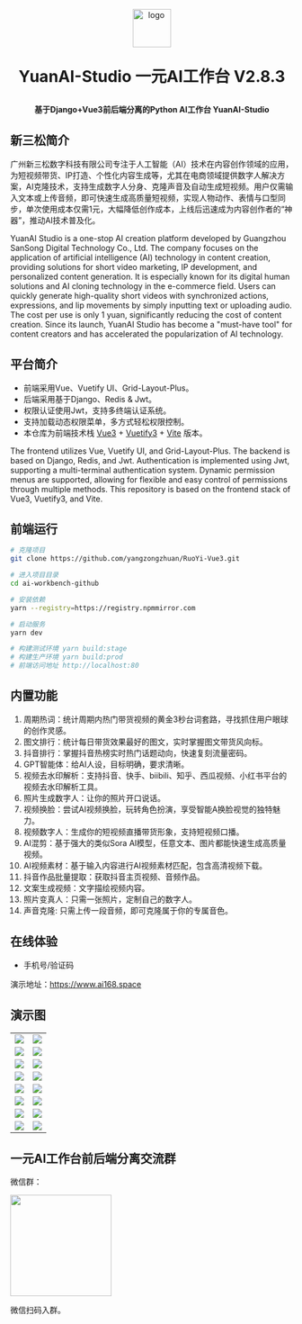 <p align="center">
    <img alt="logo" width="68" height="auto" src="https://ai-workbench.eos-dongguan-7.cmecloud.cn/logo/pwa_logo.png">
</p>
<h1 align="center" style="margin: 30px 0 30px; font-weight: bold;">YuanAI-Studio 一元AI工作台 V2.8.3</h1>
<h4 align="center">基于Django+Vue3前后端分离的Python AI工作台 YuanAI-Studio</h4>
<p align="center">


## 新三松简介

广州新三松数字科技有限公司专注于人工智能（AI）技术在内容创作领域的应用，为短视频带货、IP打造、个性化内容生成等，尤其在电商领域提供数字人解决方案，AI克隆技术，支持生成数字人分身、克隆声音及自动生成短视频。用户仅需输入文本或上传音频，即可快速生成高质量短视频，实现人物动作、表情与口型同步，单次使用成本仅需1元，大幅降低创作成本，上线后迅速成为内容创作者的“神器”，推动AI技术普及化。

YuanAI Studio is a one-stop AI creation platform developed by Guangzhou SanSong Digital Technology Co., Ltd. The company focuses on the application of artificial intelligence (AI) technology in content creation, providing solutions for short video marketing, IP development, and personalized content generation. It is especially known for its digital human solutions and AI cloning technology in the e-commerce field. Users can quickly generate high-quality short videos with synchronized actions, expressions, and lip movements by simply inputting text or uploading audio. The cost per use is only 1 yuan, significantly reducing the cost of content creation. Since its launch, YuanAI Studio has become a "must-have tool" for content creators and has accelerated the popularization of AI technology.
    

## 平台简介

* 前端采用Vue、Vuetify UI、Grid-Layout-Plus。
* 后端采用基于Django、Redis & Jwt。
* 权限认证使用Jwt，支持多终端认证系统。
* 支持加载动态权限菜单，多方式轻松权限控制。
* 本仓库为前端技术栈 [Vue3](https://v3.cn.vuejs.org) + [Vuetify3](https://vuetifyjs.com/zh-Hans) + [Vite](https://cn.vitejs.dev) 版本。


The frontend utilizes Vue, Vuetify UI, and Grid-Layout-Plus.
The backend is based on Django, Redis, and Jwt.
Authentication is implemented using Jwt, supporting a multi-terminal authentication system.
Dynamic permission menus are supported, allowing for flexible and easy control of permissions through multiple methods.
This repository is based on the frontend stack of Vue3, Vuetify3, and Vite.



## 前端运行

```bash
# 克隆项目
git clone https://github.com/yangzongzhuan/RuoYi-Vue3.git

# 进入项目目录
cd ai-workbench-github

# 安装依赖
yarn --registry=https://registry.npmmirror.com

# 启动服务
yarn dev

# 构建测试环境 yarn build:stage
# 构建生产环境 yarn build:prod
# 前端访问地址 http://localhost:80
```

## 内置功能

1.  周期热词：统计周期内热门带货视频的黄金3秒台词套路，寻找抓住用户眼球的创作灵感。
2.  图文排行：统计每日带货效果最好的图文，实时掌握图文带货风向标。
3.  抖音排行：掌握抖音热榜实时热门话题动向，快速复刻流量密码。
4.  GPT智能体：给AI人设，目标明确，要求清晰。
5.  视频去水印解析：支持抖音、快手、biibili、知乎、西瓜视频、小红书平台的视频去水印解析工具。
6.  照片生成数字人：让你的照片开口说话。
7.  视频换脸：尝试AI视频换脸，玩转角色扮演，享受智能A换脸视觉的独特魅力。
8.  视频数字人：生成你的短视频直播带货形象，支持短视频口播。
8.  AI混剪：基于强大的类似Sora AI模型，任意文本、图片都能快速生成高质量视频。
9.  AI视频素材：基于输入内容进行AI视频素材匹配，包含高清视频下载。
10. 抖音作品批量提取：获取抖音主页视频、音频作品。
11. 文案生成视频：文字描绘视频内容。
12. 照片变真人：只需一张照片，定制自己的数字人。
13. 声音克隆: 只需上传一段音频，即可克隆属于你的专属音色。

## 在线体验

- 手机号/验证码

演示地址：https://www.ai168.space

## 演示图

<table>
    <tr>
        <td><img src="https://ai-workbench.oss-cn-guangzhou.aliyuncs.com/cover/20250227172259.png"/></td>
        <td><img src="https://ai-workbench.oss-cn-guangzhou.aliyuncs.com/cover/20250227172317.png"/></td>
    </tr>
    <tr>
        <td><img src="https://ai-workbench.oss-cn-guangzhou.aliyuncs.com/cover/20250227172425.png"/></td>
        <td><img src="https://ai-workbench.oss-cn-guangzhou.aliyuncs.com/cover/20250227172508.png"/></td>
    </tr>
    <tr>
        <td><img src="https://ai-workbench.oss-cn-guangzhou.aliyuncs.com/cover/20250227172523.png"/></td>
        <td><img src="https://ai-workbench.oss-cn-guangzhou.aliyuncs.com/cover/20250227172533.png"/></td>
    </tr>
    <tr>
        <td><img src="https://ai-workbench.oss-cn-guangzhou.aliyuncs.com/cover/20250227172552.png"/></td>
        <td><img src="https://ai-workbench.oss-cn-guangzhou.aliyuncs.com/cover/20250227172637.png"/></td>
    </tr>	 
    <tr>
        <td><img src="https://ai-workbench.oss-cn-guangzhou.aliyuncs.com/cover/20250227172645.png"/></td>
        <td><img src="https://ai-workbench.oss-cn-guangzhou.aliyuncs.com/cover/20250227172659.png"/></td>
    </tr>
    <tr>
        <td><img src="https://ai-workbench.oss-cn-guangzhou.aliyuncs.com/cover/20250227172745.png"/></td>
        <td><img src="https://ai-workbench.oss-cn-guangzhou.aliyuncs.com/cover/20250227172830.png"/></td>
    </tr>
    <tr>
        <td><img src="https://ai-workbench.oss-cn-guangzhou.aliyuncs.com/cover/20250227172841.png"/></td>
        <td><img src="https://ai-workbench.oss-cn-guangzhou.aliyuncs.com/cover/20250227172905.png"/></td>
    </tr>
    <tr>
        <td><img src="https://ai-workbench.oss-cn-guangzhou.aliyuncs.com/cover/20250227172918.png"/></td>
        <td><img src="https://ai-workbench.oss-cn-guangzhou.aliyuncs.com/cover/20250227174021.png"/></td>
    </tr>
</table>


## 一元AI工作台前后端分离交流群

微信群：  
 <tr>
    <td><img width="180" src="https://ai-workbench.oss-cn-guangzhou.aliyuncs.com/qr/qiwechat_ar.jpg"/></td>
</tr>

微信扫码入群。
